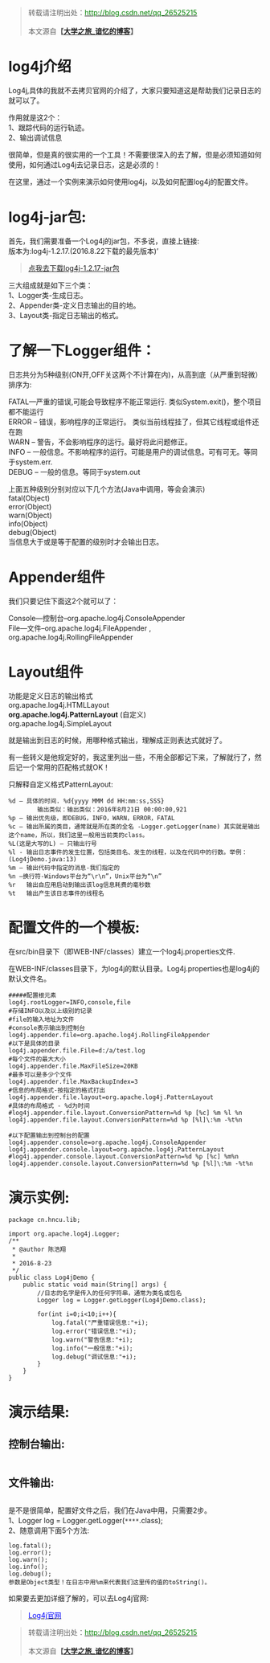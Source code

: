 ﻿<!DOCTYPE html>
<html>
<head>
<meta charset="utf-8">
<meta name="viewport" content="width=device-width, initial-scale=1.0">
<title>Log4j基本使用详解与应用于Java的实例</title>
<link rel="stylesheet" href="https://stackedit.io/res-min/themes/base.css" />
<script type="text/javascript" src="https://cdn.mathjax.org/mathjax/latest/MathJax.js?config=TeX-AMS_HTML"></script>
</head>
<body><div class="container"><blockquote cite="陈浩翔">
<p>转载请注明出处：<a href="http://blog.csdn.net/qq_26525215"><font color="green">http://blog.csdn.net/qq_26525215</font></a><br><br>
本文源自<strong>【<a href="http://blog.csdn.net/qq_26525215" target="_blank">大学之旅_谙忆的博客</a>】</strong></p>
</blockquote>



<h1 id="log4j介绍">log4j介绍</h1>

<p>Log4j,具体的我就不去拷贝官网的介绍了，大家只要知道这是帮助我们记录日志的就可以了。</p>

<p>作用就是这2个： <br>
1、跟踪代码的运行轨迹。 <br>
2、输出调试信息</p>

<p>很简单，但是真的很实用的一个工具！不需要很深入的去了解，但是必须知道如何使用，如何通过Log4j去记录日志，这是必须的！</p>

<p>在这里，通过一个实例来演示如何使用log4j，以及如何配置log4j的配置文件。</p>



<h1 id="log4j-jar包">log4j-jar包:</h1>

<p>首先，我们需要准备一个Log4j的jar包，不多说，直接上链接: <br>
版本为:log4j-1.2.17.(2016.8.22下载的最先版本)’</p>

<blockquote>
<a href="https://github.com/chenhaoxiang/Java/tree/master/log4j_jar" target="_blank">点我去下载log4j-1.2.17-jar包</a>
</blockquote>

<p>三大组成就是如下三个类： <br>
1、Logger类-生成日志。 <br>
2、Appender类-定义日志输出的目的地。 <br>
3、Layout类-指定日志输出的格式。</p>



<h1 id="了解一下logger组件">了解一下Logger组件：</h1>

<p>日志共分为5种级别(ON开,OFF关这两个不计算在内)，从高到底（从严重到轻微）排序为:</p>

<p>FATAL—严重的错误,可能会导致程序不能正常运行. 类似System.exit()，整个项目都不能运行 <br>
  ERROR – 错误，影响程序的正常运行。           类似当前线程挂了，但其它线程或组件还在跑 <br>
  WARN – 警告，不会影响程序的运行。最好将此问题修正。 <br>
  INFO – 一般信息。不影响程序的运行。可能是用户的调试信息。可有可无。等同于system.err. <br>
  DEBUG – 一般的信息。等同于system.out</p>

<p>上面五种级别分别对应以下几个方法(Java中调用，等会会演示) <br>
  fatal(Object) <br>
  error(Object) <br>
  warn(Object) <br>
  info(Object) <br>
  debug(Object) <br>
当信息大于或是等于配置的级别时才会输出日志。</p>



<h1 id="appender组件">Appender组件</h1>

<p>我们只要记住下面这2个就可以了：</p>

<p>Console—控制台–org.apache.log4j.ConsoleAppender <br>
File—文件–org.apache.log4j.FileAppender , org.apache.log4j.RollingFileAppender</p>



<h1 id="layout组件">Layout组件</h1>

<p>功能是定义日志的输出格式 <br>
  org.apache.log4j.HTMLLayout <br>
  <strong>org.apache.log4j.PatternLayout</strong> (自定义) <br>
  org.apache.log4j.SimpleLayout</p>

<p>就是输出到日志的时候，用哪种格式输出，理解成正则表达式就好了。</p>

<p>有一些转义是他规定好的，我这里列出一些，不用全部都记下来，了解就行了，然后记一个常用的匹配格式就OK！</p>

<p>只解释自定义格式PatternLayout:</p>



<pre class="prettyprint"><code class=" hljs haml"><span class="hljs-tag">%<span class="hljs-title">d</span></span> – 具体的时间. %d{yyyy MMM dd HH:mm:ss,SSS}
        输出类似：输出类似：2016年8月21日 00:00:00,921
<span class="hljs-tag">%<span class="hljs-title">p</span></span> – 输出优先级，即DEBUG，INFO，WARN，ERROR，FATAL 
<span class="hljs-tag">%<span class="hljs-title">c</span></span> – 输出所属的类目，通常就是所在类的全名 -Logger.getLogger(name) 其实就是输出这个name，所以，我们这里一般用当前类的class。
<span class="hljs-tag">%<span class="hljs-title">L</span>(这是大写的L)</span> — 只输出行号
<span class="hljs-tag">%<span class="hljs-title">l</span></span> - 输出日志事件的发生位置，包括类目名、发生的线程，以及在代码中的行数。举例：(Log4jDemo.java:13)
<span class="hljs-tag">%<span class="hljs-title">m</span></span> – 输出代码中指定的消息-我们指定的
<span class="hljs-tag">%<span class="hljs-title">n</span></span> —换行符-Windows平台为“\r\n”，Unix平台为“\n” 
<span class="hljs-tag">%<span class="hljs-title">r</span></span>   输出自应用启动到输出该log信息耗费的毫秒数 
<span class="hljs-tag">%<span class="hljs-title">t</span></span>   输出产生该日志事件的线程名</code></pre>



<h1 id="配置文件的一个模板">配置文件的一个模板:</h1>

<p>在src/bin目录下（即WEB-INF/classes）建立一个log4j.properties文件.</p>

<p>在WEB-INF/classes目录下，为log4j的默认目录。Log4j.properties也是log4j的默认文件名。</p>

<pre class="prettyprint"><code class=" hljs avrasm"><span class="hljs-preprocessor">#####配置根元素</span>
log4j<span class="hljs-preprocessor">.rootLogger</span>=INFO,console,file
<span class="hljs-preprocessor">#存储INFO以及以上级别的记录</span>
<span class="hljs-preprocessor">#file的输入地址为文件</span>
<span class="hljs-preprocessor">#console表示输出到控制台</span>
log4j<span class="hljs-preprocessor">.appender</span><span class="hljs-preprocessor">.file</span>=org<span class="hljs-preprocessor">.apache</span><span class="hljs-preprocessor">.log</span>4j<span class="hljs-preprocessor">.RollingFileAppender</span>
<span class="hljs-preprocessor">#以下是具体的目录</span>
log4j<span class="hljs-preprocessor">.appender</span><span class="hljs-preprocessor">.file</span><span class="hljs-preprocessor">.File</span>=d:/a/test<span class="hljs-preprocessor">.log</span>
<span class="hljs-preprocessor">#每个文件的最大大小</span>
log4j<span class="hljs-preprocessor">.appender</span><span class="hljs-preprocessor">.file</span><span class="hljs-preprocessor">.MaxFileSize</span>=<span class="hljs-number">20</span>KB
<span class="hljs-preprocessor">#最多可以是多少个文件</span>
log4j<span class="hljs-preprocessor">.appender</span><span class="hljs-preprocessor">.file</span><span class="hljs-preprocessor">.MaxBackupIndex</span>=<span class="hljs-number">3</span>
<span class="hljs-preprocessor">#信息的布局格式-按指定的格式打出</span>
log4j<span class="hljs-preprocessor">.appender</span><span class="hljs-preprocessor">.file</span><span class="hljs-preprocessor">.layout</span>=org<span class="hljs-preprocessor">.apache</span><span class="hljs-preprocessor">.log</span>4j<span class="hljs-preprocessor">.PatternLayout</span>
<span class="hljs-preprocessor">#具体的布局格式 - %d为时间</span>
<span class="hljs-preprocessor">#log4j.appender.file.layout.ConversionPattern=%d %p [%c] %m %l %n</span>
log4j<span class="hljs-preprocessor">.appender</span><span class="hljs-preprocessor">.file</span><span class="hljs-preprocessor">.layout</span><span class="hljs-preprocessor">.ConversionPattern</span>=%d %p [%l]\:%m -%t%n 

<span class="hljs-preprocessor">#以下配置输出到控制台的配置</span>
log4j<span class="hljs-preprocessor">.appender</span><span class="hljs-preprocessor">.console</span>=org<span class="hljs-preprocessor">.apache</span><span class="hljs-preprocessor">.log</span>4j<span class="hljs-preprocessor">.ConsoleAppender</span>
log4j<span class="hljs-preprocessor">.appender</span><span class="hljs-preprocessor">.console</span><span class="hljs-preprocessor">.layout</span>=org<span class="hljs-preprocessor">.apache</span><span class="hljs-preprocessor">.log</span>4j<span class="hljs-preprocessor">.PatternLayout</span>
<span class="hljs-preprocessor">#log4j.appender.console.layout.ConversionPattern=%d %p [%c] %m%n</span>
log4j<span class="hljs-preprocessor">.appender</span><span class="hljs-preprocessor">.console</span><span class="hljs-preprocessor">.layout</span><span class="hljs-preprocessor">.ConversionPattern</span>=%d %p [%l]\:%m -%t%n </code></pre>



<h1 id="演示实例">演示实例:</h1>



<pre class="prettyprint"><code class=" hljs java"><span class="hljs-keyword">package</span> cn.hncu.lib;

<span class="hljs-keyword">import</span> org.apache.log4j.Logger;
<span class="hljs-javadoc">/**
 *<span class="hljs-javadoctag"> @author</span> 陈浩翔
 *
 * 2016-8-23
 */</span>
<span class="hljs-keyword">public</span> <span class="hljs-class"><span class="hljs-keyword">class</span> <span class="hljs-title">Log4jDemo</span> {</span>
    <span class="hljs-keyword">public</span> <span class="hljs-keyword">static</span> <span class="hljs-keyword">void</span> <span class="hljs-title">main</span>(String[] args) {
        <span class="hljs-comment">//日志的名字是传入的任何字符串，通常为类名或包名</span>
        Logger log = Logger.getLogger(Log4jDemo.class);

        <span class="hljs-keyword">for</span>(<span class="hljs-keyword">int</span> i=<span class="hljs-number">0</span>;i&lt;<span class="hljs-number">10</span>;i++){
            log.fatal(<span class="hljs-string">"严重错误信息:"</span>+i);
            log.error(<span class="hljs-string">"错误信息:"</span>+i);
            log.warn(<span class="hljs-string">"警告信息:"</span>+i);
            log.info(<span class="hljs-string">"一般信息:"</span>+i);
            log.debug(<span class="hljs-string">"调试信息:"</span>+i);
        }
    }
}
</code></pre>

<h1 id="演示结果">演示结果:</h1>



<h2 id="控制台输出">控制台输出:</h2>

<p><img src="http://img.blog.csdn.net/20160823112923649" alt="" title=""></p>



<h2 id="文件输出">文件输出:</h2>

<p><img src="http://img.blog.csdn.net/20160823113005761" alt="" title=""></p>

<p>是不是很简单，配置好文件之后，我们在Java中用，只需要2步。 <br>
1、Logger log = Logger.getLogger(<code>****</code>.class); <br>
2、随意调用下面5个方法:</p>



<pre class="prettyprint"><code class=" hljs perl"><span class="hljs-keyword">log</span>.fatal();
<span class="hljs-keyword">log</span>.error();
<span class="hljs-keyword">log</span>.<span class="hljs-keyword">warn</span>();
<span class="hljs-keyword">log</span>.info();
<span class="hljs-keyword">log</span>.debug();
参数是Object类型！在日志中用<span class="hljs-variable">%m</span>来代表我们这里传的值的toString()。</code></pre>

<p>如果要去更加详细了解的，可以去Log4j官网:</p>

<blockquote cite="陈浩翔">
<p><a href="https://logging.apache.org/log4j/1.2/"><font color="blue">Log4j官网</font></a></p>
</blockquote>

<blockquote cite="陈浩翔">
<p>转载请注明出处：<a href="http://blog.csdn.net/qq_26525215"><font color="green">http://blog.csdn.net/qq_26525215</font></a><br><br>
本文源自<strong>【<a href="http://blog.csdn.net/qq_26525215" target="_blank">大学之旅_谙忆的博客</a>】</strong></p>
</blockquote></div></body>
</html>